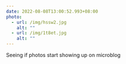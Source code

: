 ```yaml
---
date: 2022-08-08T13:00:52.993+08:00
photo:
  - url: /img/hssw2.jpg
    alt: ""
  - url: /img/1t8et.jpg
    alt: ""
---
```

Seeing if photos start showing up on microblog
